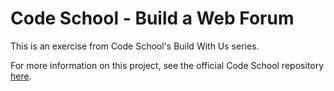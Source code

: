 # Code School - Build a Web Forum

This is an exercise from Code School's Build With Us series.

For more information on this project, see the official Code School repository [here](https://github.com/codeschool/WatchUsBuild-ForumAppWithES2015).
